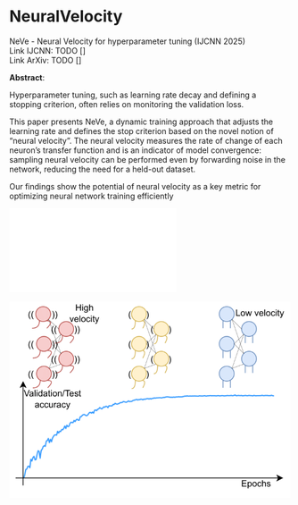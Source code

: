 # NeuralVelocity
NeVe - Neural Velocity for hyperparameter tuning (IJCNN 2025)
<br>
Link IJCNN: TODO []
<br>
Link ArXiv: TODO []

<b>Abstract</b>:

Hyperparameter tuning, such as learning rate decay and defining a stopping criterion, often relies on monitoring the validation loss. 

This paper presents NeVe, a dynamic training approach that adjusts the learning rate and defines the stop criterion based on the novel notion of “neural velocity”. 
The neural velocity measures the rate of change of each neuron’s transfer function and is an indicator of model convergence: sampling neural velocity can be performed even by forwarding noise in the network, reducing the need for a held-out dataset. 

Our findings show the potential of neural velocity as a key metric for optimizing neural network training efficiently

![PDF Teaser](assets/teaser.pdf)

![Teaser](assets/teaser.png)

